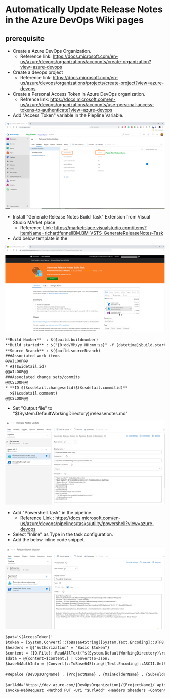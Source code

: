 # Automatically Update Release Notes in the Azure DevOps Wiki pages
## prerequisite 

- Create a Azure DevOps Organization.
  - Reference link: https://docs.microsoft.com/en-us/azure/devops/organizations/accounts/create-organization?view=azure-devops
- Create a devops project
  - Reference link: https://docs.microsoft.com/en-us/azure/devops/organizations/projects/create-project?view=azure-devops
- Create a Personal Access Token in Azure DevOps organization. 
  - Refrence link: https://docs.microsoft.com/en-us/azure/devops/organizations/accounts/use-personal-access-tokens-to-authenticate?view=azure-devops
- Add "Access Token" variable in the Piepline Variable.

![alt text](https://github.com/kohithms/DevOpsCode/blob/master/Automatically%20Update%20Release%20Notes%20in%20the%20Azure%20DevOps%20Wiki%20pages/pics/SetAccesssToken.png)

- Install "Generate Release Notes Build Task" Extension from Visual Studio MArket place
  - Reference Link: https://marketplace.visualstudio.com/items?itemName=richardfennellBM.BM-VSTS-GenerateReleaseNotes-Task
- Add below template in the 

![alt text](https://github.com/kohithms/DevOpsCode/blob/master/Automatically%20Update%20Release%20Notes%20in%20the%20Azure%20DevOps%20Wiki%20pages/pics/Generate%20Release%20Notes%20Build%20Task.png)    


```html
**Build Number**  : $($build.buildnumber)    
**Build started** : $("{0:dd/MM/yy HH:mm:ss}" -f [datetime]$build.startTime)     
**Source Branch** : $($build.sourceBranch)  
###Associated work items  
@@WILOOP@@  
* #$($widetail.id)
@@WILOOP@@  
###Associated change sets/commits  
@@CSLOOP@@  
* **ID $($csdetail.changesetid)$($csdetail.commitid)** 
  >$($csdetail.comment)    
@@CSLOOP@@
```

- Set "Output file" to "$(System.DefaultWorkingDirectory)\releasenotes.md"

![alt text](https://github.com/kohithms/DevOpsCode/blob/master/Automatically%20Update%20Release%20Notes%20in%20the%20Azure%20DevOps%20Wiki%20pages/pics/Generate%20Release%20Notes%20Build%20Task%20Config%20in%20pipeline.png)

- Add "Powershell Task" in the pipeline.
  - Reference Link : https://docs.microsoft.com/en-us/azure/devops/pipelines/tasks/utility/powershell?view=azure-devops
- Select "Inline" as Type in the task configuration.
- Add the below inline code snippet.


![alt text](https://github.com/kohithms/DevOpsCode/blob/master/Automatically%20Update%20Release%20Notes%20in%20the%20Azure%20DevOps%20Wiki%20pages/pics/Powershell%20Script.png)


```html
$pat='$(AccessToken)'
$token = [System.Convert]::ToBase64String([System.Text.Encoding]::UTF8.GetBytes("PAT:$pat"))
$headers = @{'Authorization' = "Basic $token"}
$content = [IO.File]::ReadAllText("$(System.DefaultWorkingDirectory)\releasenotes.md")
$data = @{content=$content;} | ConvertTo-Json;
$base64AuthInfo = [Convert]::ToBase64String([Text.Encoding]::ASCII.GetBytes(("{0}:{1}" -f "",$basicB64Token)))

#Repalce {DevOpsOrgName} , {ProjectName} , {MainFolderName} , {SubFolder} with desired values

$urlAdd="https://dev.azure.com/{DevOpsOrganization}/{ProjectName}/_apis/wiki/wikis/{ProjectName}.wiki/pages/?path=/{MainFolderName}/{Sub folder Name 1}/(Build.buildnumber)-$(get-date -f MM-dd-yyyy_HH_mm_ss)&api-version=5.0"
Invoke-WebRequest -Method PUT -Uri "$urlAdd" -Headers $headers -ContentType "application/json" -Body "$data"
```
